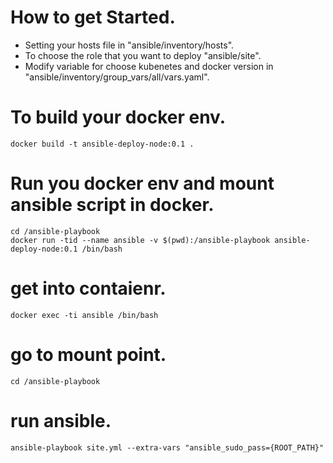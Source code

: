 # How to get Started.
* Setting your hosts file in "ansible/inventory/hosts".
* To choose the role that you want to deploy "ansible/site".
* Modify variable for choose kubenetes and docker version in "ansible/inventory/group_vars/all/vars.yaml".
# To build your docker env.
`docker build -t ansible-deploy-node:0.1 .`
# Run you docker env and mount ansible script in docker.
```
cd /ansible-playbook
docker run -tid --name ansible -v $(pwd):/ansible-playbook ansible-deploy-node:0.1 /bin/bash
```
# get into contaienr.
`docker exec -ti ansible /bin/bash`
# go to mount point.
`cd /ansible-playbook`
# run ansible.
`ansible-playbook site.yml --extra-vars "ansible_sudo_pass={ROOT_PATH}"`
